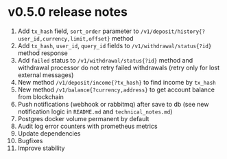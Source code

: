 # v0.5.0 release notes

1. Add `tx_hash` field, `sort_order` parameter to `/v1/deposit/history{?user_id,currency,limit,offset}` method
2. Add `tx_hash`, `user_id`, `query_id` fields to `/v1/withdrawal/status{?id}` method response
3. Add `failed` status to `/v1/withdrawal/status{?id}` method and withdrawal processor do not retry failed withdrawals (retry only for lost external messages)
4. New method `/v1/deposit/income{?tx_hash}` to find income by `tx_hash`
5. New method `/v1/balance{?currency,address}` to get account balance from blockchain
6. Push notifications (webhook or rabbitmq) after save to db (see new notification logic in `README.md` and `technical_notes.md`)
7. Postgres docker volume permanent by default
8. Audit log error counters with prometheus metrics
9. Update dependencies
10. Bugfixes
11. Improve stability

